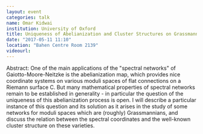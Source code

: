 ```yaml
---
layout: event
categories: talk
name: Omar Kidwai
institution: University of Oxford
title: Uniqueness of Abelianization and Cluster Structures on Grassmannians
date: "2017-05-11 11:10"
location: "Bahen Centre Room 2139"
videourl: 
---
```

Abstract: One of the main applications of the "spectral networks" of Gaiotto-Moore-Neitzke is the abelianization map, which provides nice coordinate systems on various moduli spaces of flat connections on a Riemann surface C. But many mathematical properties of spectral networks remain to be established in generality - in particular the question of the uniqueness of this abelianization process is open. I will describe a particular instance of this question and its solution as it arises in the study of some networks for moduli spaces which are (roughly) Grassmannians, and discuss the relation between the spectral coordinates and the well-known cluster structure on these varieties.
